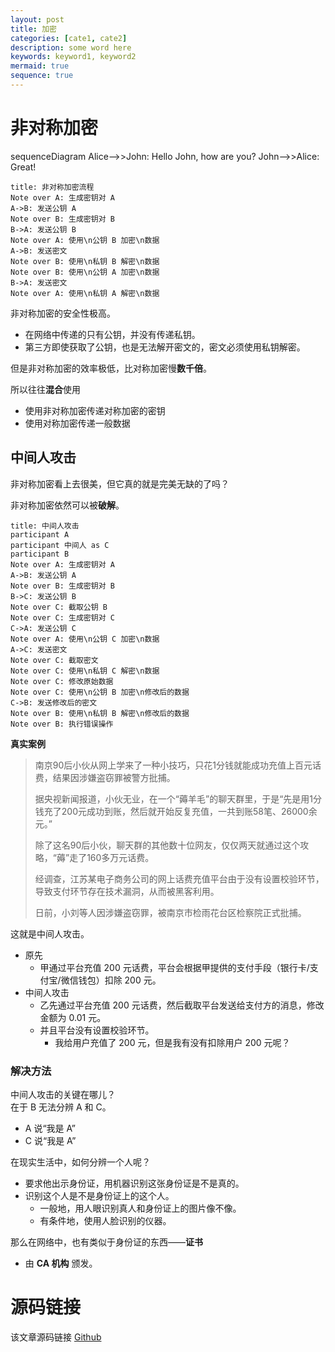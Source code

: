 ```yaml
---
layout: post
title: 加密
categories: [cate1, cate2]
description: some word here
keywords: keyword1, keyword2
mermaid: true
sequence: true
---
```


# 非对称加密

<div class="mermaid">
sequenceDiagram
    Alice-->>John: Hello John, how are you?
    John-->>Alice: Great!
</div>

```sequence
title: 非对称加密流程
Note over A: 生成密钥对 A
A->B: 发送公钥 A
Note over B: 生成密钥对 B
B->A: 发送公钥 B
Note over A: 使用\n公钥 B 加密\n数据
A->B: 发送密文
Note over B: 使用\n私钥 B 解密\n数据
Note over B: 使用\n公钥 A 加密\n数据
B->A: 发送密文
Note over A: 使用\n私钥 A 解密\n数据
```
非对称加密的安全性极高。
- 在网络中传递的只有公钥，并没有传递私钥。
- 第三方即使获取了公钥，也是无法解开密文的，密文必须使用私钥解密。

但是非对称加密的效率极低，比对称加密慢**数千倍**。

所以往往**混合**使用
- 使用非对称加密传递对称加密的密钥
- 使用对称加密传递一般数据

## 中间人攻击
非对称加密看上去很美，但它真的就是完美无缺的了吗？

非对称加密依然可以被**破解**。
```sequence
title: 中间人攻击
participant A
participant 中间人 as C
participant B
Note over A: 生成密钥对 A
A->B: 发送公钥 A
Note over B: 生成密钥对 B
B->C: 发送公钥 B
Note over C: 截取公钥 B
Note over C: 生成密钥对 C
C->A: 发送公钥 C
Note over A: 使用\n公钥 C 加密\n数据
A->C: 发送密文
Note over C: 截取密文
Note over C: 使用\n私钥 C 解密\n数据
Note over C: 修改原始数据
Note over C: 使用\n公钥 B 加密\n修改后的数据
C->B: 发送修改后的密文
Note over B: 使用\n私钥 B 解密\n修改后的数据
Note over B: 执行错误操作
```

**真实案例**

> 南京90后小伙从网上学来了一种小技巧，只花1分钱就能成功充值上百元话费，结果因涉嫌盗窃罪被警方批捕。
> 
> 据央视新闻报道，小伙无业，在一个“薅羊毛”的聊天群里，于是“先是用1分钱充了200元成功到账，然后就开始反复充值，一共到账58笔、26000余元。”
> 
> 除了这名90后小伙，聊天群的其他数十位网友，仅仅两天就通过这个攻略，“薅”走了160多万元话费。
> 
> 经调查，江苏某电子商务公司的网上话费充值平台由于没有设置校验环节，导致支付环节存在技术漏洞，从而被黑客利用。
> 
> 日前，小刘等人因涉嫌盗窃罪，被南京市检雨花台区检察院正式批捕。

这就是中间人攻击。
- 原先
	- 甲通过平台充值 200 元话费，平台会根据甲提供的支付手段（银行卡/支付宝/微信钱包）扣除 200 元。
- 中间人攻击
	- 乙先通过平台充值 200 元话费，然后截取平台发送给支付方的消息，修改金额为 0.01 元。
	- 并且平台没有设置校验环节。
		- 我给用户充值了 200 元，但是我有没有扣除用户 200 元呢？

### 解决方法
中间人攻击的关键在哪儿？<br>
在于 B 无法分辨 A 和 C。
- A 说“我是 A”
- C 说“我是 A”

在现实生活中，如何分辨一个人呢？
- 要求他出示身份证，用机器识别这张身份证是不是真的。
- 识别这个人是不是身份证上的这个人。
	- 一般地，用人眼识别真人和身份证上的图片像不像。
	- 有条件地，使用人脸识别的仪器。

那么在网络中，也有类似于身份证的东西——**证书**
- 由 **CA 机构** 颁发。

# 源码链接
该文章源码链接 [Github](url)